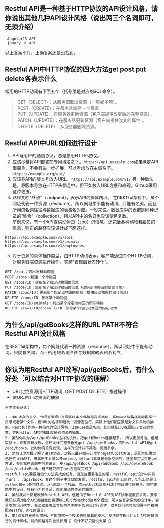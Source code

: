 ## Restful API是一种基于HTTP协议的API设计风格，请你说出其他几种API设计风格（说出两三个名词即可，无须介绍）
```
 AngularJS API   
 jQuery UI API  
```
以上答案不对，正确答案还是没找到。

## Restful API中HTTP协议的四大方法get post put delete各表示什么

常用的HTTP动词有下面五个（括号里是对应的SQL命令）。  
> GET（SELECT）：从服务器取出资源（一项或多项）。  
> POST（CREATE）：在服务器新建一个资源。  
> PUT（UPDATE）：在服务器更新资源（客户端提供改变后的完整资源）。  
> PATCH（UPDATE）：在服务器更新资源（客户端提供改变的属性）。  
> DELETE（DELETE）：从服务器删除资源。  


## Restful API中URL如何进行设计

1. API与用户的通信协议，总是使用HTTPs协议。  
2. 应该尽量将API部署在专用域名之下。`https://api.example.com`如果确定API很简单，不会有进一步扩展，可以考虑放在主域名下。`https://example.org/api/`  
3. 应该将API的版本号放入URL。
`https://api.example.com/v1/`
另一种做法是，将版本号放在HTTP头信息中，但不如放入URL方便和直观。Github采用这种做法。  
4. 路径又称"终点"（endpoint），表示API的具体网址。
在RESTful架构中，每个网址代表一种资源（resource），所以网址中不能有动词，只能有名词，而且所用的名词往往与数据库的表格名对应。一般来说，数据库中的表都是同种记录的"集合"（collection），所以API中的名词也应该使用复数。  
举例来说，有一个API提供动物园（zoo）的信息，还包括各种动物和雇员的信息，则它的路径应该设计成下面这样。  
```
https://api.example.com/v1/zoos
https://api.example.com/v1/animals
https://api.example.com/v1/employees
```
5. 对于资源的具体操作类型，由HTTP动词表示。客户端通过四个HTTP动词，对服务器端资源进行操作，实现"表现层状态转化"。  
```
GET /zoos：列出所有动物园
POST /zoos：新建一个动物园
GET /zoos/ID：获取某个指定动物园的信息
PUT /zoos/ID：更新某个指定动物园的信息（提供该动物园的全部信息）
PATCH /zoos/ID：更新某个指定动物园的信息（提供该动物园的部分信息）
DELETE /zoos/ID：删除某个动物园
GET /zoos/ID/animals：列出某个指定动物园的所有动物
DELETE /zoos/ID/animals/ID：删除某个指定动物园的指定动物
```


## 为什么/api/getBooks这样的URL PATH不符合Restful API设计风格

在RESTful架构中，每个网址代表一种资源（resource），所以网址中不能有动词，只能有名词，而且所用的名词往往与数据库的表格名对应。  


## 你认为用Restful API改写/api/getBooks后，有什么好处（可以结合对HTTP协议的理解）

- URL定位资源用HTTP动词（GET POST DELETE）描述操作
- 使URL回归对资源的抽象

```
王老师有话说：

1. URL本身的意义，你是否发现URL跟系统中文件路径有点类似，系统中文件路径可能指某个目录或者某个文件，而URL的名字即是统一资源定位符，实际上他们都应该是对文件系统的抽象。Restful作为一种简约的设计风格，让URL只能是名词，其实就是让URL回归了自己的本意，在Restful API中URL就是对资源的抽象。
2. 虽然你认为/api/getBooks这样的设计，把get和Books连接起来， 所以更加简洁。但是实际上，你有没有发现，这种设计完整来看是get /api/getBooks，而Restful API是get /api/books，此时你有没有发现，这样的设计并不简洁，反而多余。
3. 之前让你大概了解了HTTP协议，之所以最开始只让你学习get和post方法，是因为如果自己任性设计API，根本用不上那么多method，因为url本身是无限空间的，甚至我可以只用get方法，参照我在该题中写的设计，用/api/getBook /api/addBook /api/deleteBook /api/updateBook，是不是只用了get方法就完成了
restful api需要用四个方法完成的任务，但是这里要注意的是，restful api设计中只有一个url : /api/book。在这个例子中你就能发现，restful api为什么简约，实际上他是让method和url各司其职。url就是一个物品，而method就是能对这个物品进行的操作，而不像题中的设计，只有行为的资源，而无单纯的资源的概念。
4. 虽然我以上都是吹捧Restful API，但是由于Restful API对API抽象程度要求高，要求我们必须对每个API都抽象出资源URL和行为Method这两个概念，所以在复杂系统的设计中，容易增加设计成本，甚至这些略显苛刻的条件并不能满足实际需求，这样我们就可能需要不严格按照Restful API的设计。
5. 第4点我只是依照惯例，不能强吹一个技术去贬低其他技术。反正现在Restful API是最流行的设计风格，别的风格再吹也没卵用 🐶 设计不好只能说太菜 🐶
```
